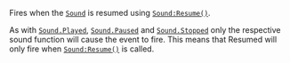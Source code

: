 Fires when the [`Sound`](https://create.roblox.com/docs/reference/engine/classes/Sound) is resumed using [`Sound:Resume()`](https://create.roblox.com/docs/reference/engine/classes/Sound#Resume).

As with [`Sound.Played`](https://create.roblox.com/docs/reference/engine/classes/Sound#Played), [`Sound.Paused`](https://create.roblox.com/docs/reference/engine/classes/Sound#Paused) and
[`Sound.Stopped`](https://create.roblox.com/docs/reference/engine/classes/Sound#Stopped) only the respective sound function will cause the
event to fire. This means that Resumed will only fire when
[`Sound:Resume()`](https://create.roblox.com/docs/reference/engine/classes/Sound#Resume) is called.